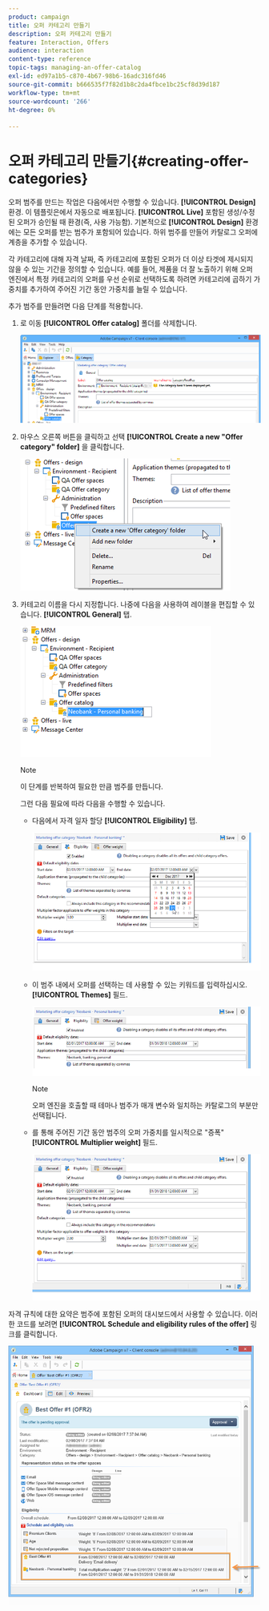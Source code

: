```yaml
---
product: campaign
title: 오퍼 카테고리 만들기
description: 오퍼 카테고리 만들기
feature: Interaction, Offers
audience: interaction
content-type: reference
topic-tags: managing-an-offer-catalog
exl-id: ed97a1b5-c870-4b67-98b6-16adc316fd46
source-git-commit: b666535f7f82d1b8c2da4fbce1bc25cf8d39d187
workflow-type: tm+mt
source-wordcount: '266'
ht-degree: 0%

---
```


# 오퍼 카테고리 만들기{#creating-offer-categories}



오퍼 범주를 만드는 작업은 다음에서만 수행할 수 있습니다. **[!UICONTROL Design]** 환경. 이 템플릿은에서 자동으로 배포됩니다. **[!UICONTROL Live]** 포함된 생성/수정된 오퍼가 승인될 때 환경(즉, 사용 가능함). 기본적으로 **[!UICONTROL Design]** 환경에는 모든 오퍼를 받는 범주가 포함되어 있습니다. 하위 범주를 만들어 카탈로그 오퍼에 계층을 추가할 수 있습니다.

각 카테고리에 대해 자격 날짜, 즉 카테고리에 포함된 오퍼가 더 이상 타겟에 제시되지 않을 수 있는 기간을 정의할 수 있습니다. 예를 들어, 제품을 더 잘 노출하기 위해 오퍼 엔진에서 특정 카테고리의 오퍼를 우선 순위로 선택하도록 하려면 카테고리에 곱하기 가중치를 추가하여 주어진 기간 동안 가중치를 늘릴 수 있습니다.

추가 범주를 만들려면 다음 단계를 적용합니다.

1. 로 이동 **[!UICONTROL Offer catalog]** 폴더를 삭제합니다.

   ![](assets/offer_cat_create_001.png)

1. 마우스 오른쪽 버튼을 클릭하고 선택 **[!UICONTROL Create a new "Offer category" folder]** 을 클릭합니다.

   ![](assets/offer_cat_create_002.png)

1. 카테고리 이름을 다시 지정합니다. 나중에 다음을 사용하여 레이블을 편집할 수 있습니다. **[!UICONTROL General]** 탭.

   ![](assets/offer_cat_create_003.png)

   >[!NOTE]
   >
   >이 단계를 반복하여 필요한 만큼 범주를 만듭니다.

   그런 다음 필요에 따라 다음을 수행할 수 있습니다.

   * 다음에서 자격 일자 할당 **[!UICONTROL Eligibility]** 탭.

     ![](assets/offer_cat_create_004.png)

   * 이 범주 내에서 오퍼를 선택하는 데 사용할 수 있는 키워드를 입력하십시오. **[!UICONTROL Themes]** 필드.

     ![](assets/offer_cat_create_005.png)

     >[!NOTE]
     >
     >오퍼 엔진을 호출할 때 테마나 범주가 매개 변수와 일치하는 카탈로그의 부분만 선택됩니다.

   * 를 통해 주어진 기간 동안 범주의 오퍼 가중치를 일시적으로 &quot;증폭&quot; **[!UICONTROL Multiplier weight]** 필드.

     ![](assets/offer_cat_create_006.png)

자격 규칙에 대한 요약은 범주에 포함된 오퍼의 대시보드에서 사용할 수 있습니다. 이러한 코드를 보려면 **[!UICONTROL Schedule and eligibility rules of the offer]** 링크를 클릭합니다.

![](assets/offer_create_006.png)
